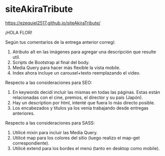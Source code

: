 # siteAkiraTribute
https://ezequiel2517.github.io/siteAkiraTribute/

¡HOLA FLOR!

Según tus comentarios de la entrega anterior corregí:
1) Atributo alt en las imágenes para agregar una descripción que resulte util.
2) Scripts de Bootstrap al final del body.
3) Media Query para hacer más flexible la vista mobile.
4) Index ahora incluye un carousel+texto reemplazando el video.

Respecto a las consideraciones para SEO:
1) En keywords decidí incluir las mismas en todas las páginas. Estas están relacionadas con el cine, premios, el director y su país (Japón).
2) Hay un description por html, intenté que fuera lo más directo posible.
3) Los encabezados y títulos ya los venía trabajando desde entregas anteriores.

Respecto a las consideraciones para SASS:
1) Utilicé mixin para incluir las Media Query.
2) Utilicé map para los colores del sitio (luego realizo el map-get correspondiente).
3) Utilicé extend para los bordes el menú (tanto en desktop como mobile).


